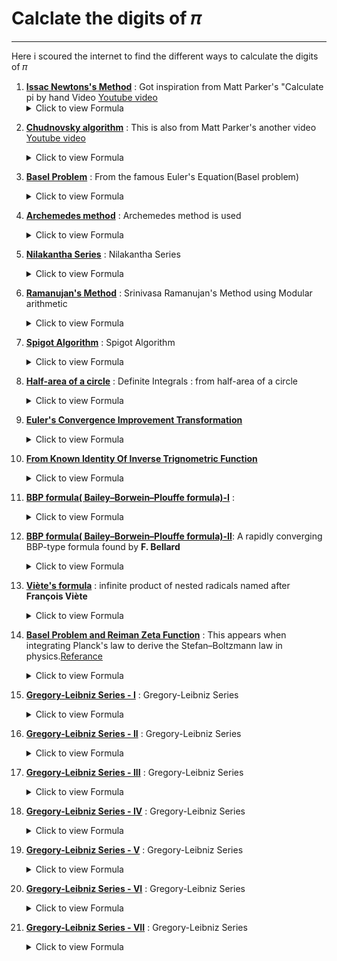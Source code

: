 # Calclate the digits of 𝜋
---

Here i scoured the internet to find the different ways to calculate the digits of 𝜋

1. **[Issac Newtons's Method](https://github.com/linjorejoy/Calulating-the-digits-of-pi/blob/master/Issac%20Newtons%20Method.py "Go to Script")** : Got inspiration from Matt Parker's "Calculate pi by    hand Video [Youtube video](https://www.youtube.com/watch?v=CKl1B8y4qXw "Matt Parker's video")
   <details>
   <summary>Click to view Formula</summary>
      <img src="https://latex.codecogs.com/svg.latex?\Large&space;\pi=\frac{3\sqrt{3}}{4}+24\left(\frac{1}{12}-\frac{1}{5.2^5}-\frac{1}{7.2^9}-\frac{1}{9.2^{12}}-.....\right)">
  </details>  

2. **[Chudnovsky algorithm](https://github.com/linjorejoy/Calulating-the-digits-of-pi/blob/master/Chudnovsky%20Algorithm.py "Go to Script")** : This is also from Matt Parker's another video [Youtube video](https://www.youtube.com/watch?v=LhlqCJjbEa0 "Other Video")
    <details>
    <summary>Click to view Formula</summary>
      <img src="https://latex.codecogs.com/svg.latex?\dpi{400}\Large&space;\pi=\frac{426880\sqrt{10005}}{\sum_{k=0}^{\infty}\frac{(6k)!(545140134k+13591409)}{(3k)!(k!)^3(-262537412640768000^k)}}">
    </details>

3. **[Basel Problem](https://github.com/linjorejoy/Calulating-the-digits-of-pi/blob/master/Basel%20Problem.py "Go to Script")** : From the famous Euler's Equation(Basel problem) 
    <details>
    <summary>Click to view Formula</summary>
      <img src="https://latex.codecogs.com/svg.latex?\Large&space;\pi=\sum_{n=1}^{\infty}\frac{1}{n^2}">
    </details>

4. **[Archemedes method](https://github.com/linjorejoy/Calulating-the-digits-of-pi/blob/master/Archemedes%20method.py "Go to Script")** : Archemedes method is used 
    <details>
    <summary>Click to view Formula</summary>
      <img src="https://latex.codecogs.com/svg.latex?\Large&space;\lim_{n\to\infty}n\sin(\frac{180}{n})">
    </details>

5. **[Nilakantha Series](https://github.com/linjorejoy/Calulating-the-digits-of-pi/blob/master/Nilakantha%20Series.py "Go to Script")** : Nilakantha Series
    <details>
    <summary>Click to view Formula</summary>
      <img src="https://latex.codecogs.com/svg.latex?\Large&space;\pi=3+\frac{4}{2\times3\times4}+\frac{4}{4\times5\times6}+\frac{4}{6\times7\times8}.....">
    </details>

6. **[Ramanujan's Method](https://github.com/linjorejoy/Calulating-the-digits-of-pi/blob/master/Ramanujan's%20Method.py "Go to Script")** : Srinivasa Ramanujan's Method using Modular arithmetic
    <details>
    <summary>Click to view Formula</summary>
      <img src="https://latex.codecogs.com/svg.latex?\Large&space;\frac{1}{\pi}=\frac{2\sqrt{2}}{9801}\sum_{k=0}^{\infty}\frac{(4k)!(1103+26390k)}{(k!)^4(396^{4k})}">
    </details>

7. **[Spigot Algorithm](https://github.com/linjorejoy/Calulating-the-digits-of-pi/blob/master/Spigot%20Algorithm.py "Go to Script")** : Spigot Algorithm
    <details>
    <summary>Click to view Formula</summary>
      <img src="https://latex.codecogs.com/svg.latex?\Large&space;\pi=\sum_{k=0}^{k=\infty}\frac{1}{16^k}\left(\frac{4}{8k+1}-\frac{2}{8k+4}-\frac{1}{8k+5}-\frac{1}{8k+6}\right)">
    </details>

8. **[Half-area of a circle](https://github.com/linjorejoy/Calulating-the-digits-of-pi/blob/master/Half-area%20of%20a%20circle.py "Go to Script")** : Definite Integrals : from half-area of a circle
    <details>
    <summary>Click to view Formula</summary>
      <img src="https://latex.codecogs.com/svg.latex?\Large&space;\frac{\pi}{2}=\int_{-1}^{1}\sqrt{1-x^2}dx">
    </details>

9. **[Euler's Convergence Improvement Transformation](https://github.com/linjorejoy/Calulating-the-digits-of-pi/blob/master/Euler%20Convergence.py "Go to Script")** 
    <details>
    <summary>Click to view Formula</summary>
      <img src="https://latex.codecogs.com/svg.latex?\Large&space;\frac{\pi}{2}=\sum_{n=0}^{\infty}\frac{n!}{(2n+1){!!}}"/>

      [Referance](https://mathworld.wolfram.com/PiFormulas.html "Click this")
    </details>

10. **[From Known Identity Of Inverse Trignometric Function](https://github.com/linjorejoy/Calulating-the-digits-of-pi/blob/master/taninverse.py "Go to Script")**
    <details>
    <summary>Click to view Formula</summary>
       <img src="https://latex.codecogs.com/svg.latex?\Large&space;\frac{\pi}{4}=\tan^{-1}(1)=\int_{0}^{1}\frac{1}{1+x^2}dx"/>
    </details>

11. **[BBP formula( Bailey–Borwein–Plouffe formula)-I](https://github.com/linjorejoy/Calulating-the-digits-of-pi/blob/master/BBP%20Formula%20-%20I.py "Go to Script")** : 
    <details>
    <summary>Click to view Formula</summary>
      <img src="https://latex.codecogs.com/svg.latex?\dpi{800}\Large&space;\pi=\int_{0}^{1}\frac{16y-16}{y^4-2y^3+4y-4}dy"/>
      [Referance](https://mathworld.wolfram.com/PiFormulas.html "Wolfram Mathworld")
    </details>

12. **[BBP formula( Bailey–Borwein–Plouffe formula)-II](https://github.com/linjorejoy/Calulating-the-digits-of-pi/blob/master/BBP%20Formula%20-%20II.py "Go to Script")**: A rapidly converging BBP-type formula found by **F. Bellard**
    <details>
    <summary>Click to view Formula</summary>
      <img src="https://latex.codecogs.com/svg.latex?\dpi{800}\Large&space;\pi=\frac{1}{2^6}\sum_{n=0}^{\infty}\frac{(-1)^n}{2^{10n}}\left(-\frac{2^5}{4n+1}-\frac{1}{4n+3}+\frac{2^8}{10n+1}-\frac{2^6}{10n+3}-\frac{2^2}{10n+5}-\frac{2^2}{10n+7}+\frac{1}{10n+9}\right)"/>
      [Referance](https://mathworld.wolfram.com/PiFormulas.html "Wolfram Mathworld")
    </details>

13. **[Viète's formula](https://github.com/linjorejoy/Calulating-the-digits-of-pi/blob/master/Viete%20Formuls.py "Go to Script")** : infinite product of nested radicals named after **François Viète**
    <details>
    <summary>Click to view Formula</summary>
      <img src="https://latex.codecogs.com/svg.latex?\dpi{800}\Large&space;\frac{2}{\pi}=\frac{\sqrt{2}}{2}.\frac{\sqrt{2+\sqrt{2}}}{2}.\frac{\sqrt{2+\sqrt{2+\sqrt{2}}}}{2}..."/>
    </details>

14. **[Basel Problem and Reiman Zeta Function](https://github.com/linjorejoy/Calulating-the-digits-of-pi/blob/master/Basel%20Problem%20-%20II.py "Go tot Script")** : This appears when integrating Planck's law to derive the Stefan–Boltzmann law in physics.[Referance](https://en.wikipedia.org/wiki/Riemann_zeta_function "Riemann zeta function")
    <details>
    <summary>Click to view Formula</summary>
      <img src="https://latex.codecogs.com/svg.latex?\dpi{800}\Large&space;\frac{\pi^4}{90}=\frac{1}{1^4}+\frac{1}{2^4}+\frac{1}{3^4}+\frac{1}{4^4}+...."/>
    </details>

15. **[Gregory-Leibniz Series - I](https://github.com/linjorejoy/Calulating-the-digits-of-pi/blob/master/Gregory-Leibiniz%20Series-I.py "Go tot Script")** :  Gregory-Leibniz Series
    <details>
    <summary>Click to view Formula</summary>
      <img src="https://latex.codecogs.com/svg.latex?\Large&space;\frac{\pi}{4}=1-\frac{1}{3}+\frac{1}{5}-\frac{1}{7}+\frac{1}{9}.....">
    </details>

16. **[Gregory-Leibniz Series - II](https://github.com/linjorejoy/Calulating-the-digits-of-pi/blob/master/Gregory-Leibiniz%20Series-II.py "Go tot Script")** :  Gregory-Leibniz Series
    <details>
    <summary>Click to view Formula</summary>
      <img src="https://latex.codecogs.com/svg.latex?\Large&space;\frac{\pi^2}{12}=\frac{1}{1^2}-\frac{1}{2^2}+\frac{1}{3^2}-\frac{1}{4^2}+\frac{1}{5^2}.....">
    </details>

17. **[Gregory-Leibniz Series - III](https://github.com/linjorejoy/Calulating-the-digits-of-pi/blob/master/Gregory-Leibiniz%20Series-III.py "Go tot Script")** :  Gregory-Leibniz Series
    <details>
    <summary>Click to view Formula</summary>
      <img src="https://latex.codecogs.com/svg.latex?\Large&space;\frac{\pi^2}{24}=\frac{1}{2^2}+\frac{1}{4^2}+\frac{1}{6^2}+\frac{1}{8^2}+\frac{1}{10^2}.....">
    </details>

18. **[Gregory-Leibniz Series - IV](https://github.com/linjorejoy/Calulating-the-digits-of-pi/blob/master/Gregory-Leibiniz%20Series-IV.py "Go tot Script")** :  Gregory-Leibniz Series
    <details>
    <summary>Click to view Formula</summary>
      <img src="https://latex.codecogs.com/svg.latex?\Large&space;\frac{\pi^2}{8}=\frac{1}{1^2}+\frac{1}{3^2}+\frac{1}{5^2}+\frac{1}{7^2}+\frac{1}{9^2}.....">
    </details>

19. **[Gregory-Leibniz Series - V](https://github.com/linjorejoy/Calulating-the-digits-of-pi/blob/master/Gregory-Leibiniz%20Series-V.py "Go tot Script")** :  Gregory-Leibniz Series
    <details>
    <summary>Click to view Formula</summary>
      <img src="https://latex.codecogs.com/svg.latex?\Large&space;\frac{\pi^3}{32}=\frac{1}{1^3}-\frac{1}{3^3}+\frac{1}{5^3}-\frac{1}{7^3}+\frac{1}{9^3}.....">
    </details>

20. **[Gregory-Leibniz Series - VI](https://github.com/linjorejoy/Calulating-the-digits-of-pi/blob/master/Gregory-Leibiniz%20Series-VI.py "Go tot Script")** :  Gregory-Leibniz Series
    <details>
    <summary>Click to view Formula</summary>
      <img src="https://latex.codecogs.com/svg.latex?\Large&space;\frac{5\pi^5}{1536}=\frac{1}{1^5}-\frac{1}{3^5}+\frac{1}{5^5}-\frac{1}{7^5}+\frac{1}{9^5}.....">
    </details>

21. **[Gregory-Leibniz Series - VII](https://github.com/linjorejoy/Calulating-the-digits-of-pi/blob/master/Gregory-Leibiniz%20Series-VII.py "Go tot Script")** :  Gregory-Leibniz Series
    <details>
    <summary>Click to view Formula</summary>
      <img src="https://latex.codecogs.com/svg.latex?\Large&space;\frac{\pi^6}{960}=\frac{1}{1^6}+\frac{1}{3^6}+\frac{1}{5^6}+\frac{1}{7^6}+\frac{1}{9^6}.....">
    </details>

<!-- 
Format for adding python scripts

1. **Heading** : <A small Definition>
   <details>
   <summary>Click to view Formula</summary>
      <img src="https://latex.codecogs.com/gif.latex?\dpi{5000}\alpha&space;+&space;\frac{2\beta}{\gamma}">
   </details>
 -->
<!-- <img src="https://latex.codecogs.com/svg.latex?\dpi{800}\Large&space;x=\frac{-b\pm\sqrt{b^2+4ac}}{2a}"/>


<img src="https://latex.codecogs.com/gif.latex?\dpi{5000}\alpha&space;+&space;\frac{2\beta}{\gamma}"> -->

<!-- 
SEARCH AND REPLACE
\*\*([A-Za-z \-'è]*)\*\*
**[$1]()** 
-->